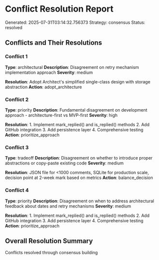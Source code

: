 # Conflict Resolution Report

Generated: 2025-07-31T03:14:32.756373
Strategy: consensus
Status: resolved

## Conflicts and Their Resolutions

### Conflict 1
**Type**: architectural
**Description**: Disagreement on retry mechanism implementation approach
**Severity**: medium

**Resolution**: Adopt Architect's simplified single-class design with storage abstraction
**Action**: adopt_architecture

### Conflict 2
**Type**: priority
**Description**: Fundamental disagreement on development approach - architecture-first vs MVP-first
**Severity**: high

**Resolution**: 1. Implement mark_replied() and is_replied() methods
2. Add GitHub integration
3. Add persistence layer
4. Comprehensive testing
**Action**: prioritize_approach

### Conflict 3
**Type**: tradeoff
**Description**: Disagreement on whether to introduce proper abstractions or copy-paste existing code
**Severity**: medium

**Resolution**: JSON file for <1000 comments, SQLite for production scale, decision point at 2-week mark based on metrics
**Action**: balance_decision

### Conflict 4
**Type**: priority
**Description**: Disagreement on when to address architectural feedback about dates and retry mechanisms
**Severity**: medium

**Resolution**: 1. Implement mark_replied() and is_replied() methods
2. Add GitHub integration
3. Add persistence layer
4. Comprehensive testing
**Action**: prioritize_approach


## Overall Resolution Summary

Conflicts resolved through consensus building
